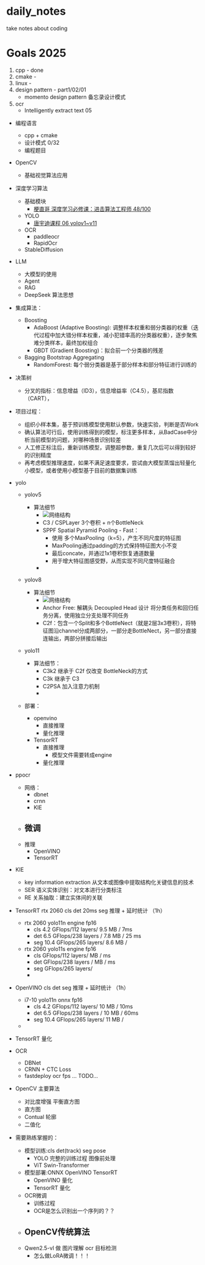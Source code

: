 # daily_notes
take notes about coding

# Goals 2025
1. cpp  - done
2. cmake  - 
3. linux  - 
4. design pattern  - part1/02/01
    - momento design pattern  备忘录设计模式
5. ocr
    - Intelligently extract text 05

- 编程语言
  - cpp + cmake
  - 设计模式  0/32
  - 编程题目
- OpenCV
  - 基础视觉算法应用
- 深度学习算法
  - 基础模块
    - [梗直哥 深度学习必修课：进击算法工程师 48/100](https://pan.baidu.com/disk/main?from=homeFlow#/index?category=all&path=%2F%E6%A2%97%E7%9B%B4%E5%93%A5%E2%80%93%E6%B7%B1%E5%BA%A6%E5%AD%A6%E4%B9%A0%E5%BF%85%E4%BF%AE%E8%AF%BE%EF%BC%9A%E8%BF%9B%E5%87%BB%E7%AE%97%E6%B3%95%E5%B7%A5%E7%A8%8B%E5%B8%88)
  - YOLO  
    - [唐宇迪课程 06 yolov1~v11](https://www.bilibili.com/video/BV1JFroYvEF4?spm_id_from=333.788.player.switch&vd_source=780f0c38dd8ea3940e5658b8ec24ea38&p=8)
  - OCR
    - paddleocr
    - RapidOcr
  - StableDiffusion
- LLM
  - 大模型的使用
  - Agent
  - RAG
  - DeepSeek 算法思想


- 集成算法：
  - Boosting
    - AdaBoost (Adaptive Boosting): 调整样本权重和弱分类器的权重（迭代过程中加大错分样本权重，减小犯错率高的分类器权重），逐步聚焦难分类样本，最终加权组合
    - GBDT (Gradient Boosting)：拟合前一个分类器的残差
  - Bagging  Bootstrap Aggregating
    - RandomForest: 每个弱分类器是基于部分样本和部分特征进行训练的
- 决策树
  - 分叉的指标：信息增益（ID3），信息增益率（C4.5），基尼指数（CART），

- 项目过程：
  - 组织小样本集，基于预训练模型使用默认参数，快速实验，判断是否Work
  - 确认算法可行后，使用训练得到的模型，标注更多样本，从BadCase中分析当前模型的问题，对哪种场景识别较差
  - 人工修正标注后，重新训练模型，调整超参数，重复几次后可以得到较好的识别精度
  - 再考虑模型推理速度，如果不满足速度要求，尝试由大模型蒸馏出轻量化小模型，或者使用小模型基于目前的数据集训练


- yolo
  - yolov5
    - 算法细节
      - ![网络结构](./image_resources/yolov5_arch.png)
      - C3 / CSPLayer  3个卷积 + n个BottleNeck
      - SPPF Spatial Pyramid Pooling - Fast：
        - 使用 多个MaxPooling（k=5），产生不同尺度的特征图
        - MaxPooling通过padding的方式保持特征图大小不变
        - 最后concate，并通过1x1卷积恢复通道数量
        - 用于增大特征图感受野，从而实现不同尺度特征融合
      - 
  - yolov8
    - 算法细节
      - ![网络结构](./image_resources/yolov8_arch.png)
      - Anchor Free: 解耦头 Decoupled Head 设计 将分类任务和回归任务分离，使用独立分支处理不同任务
      - C2f：包含一个Split和多个BottleNect（就是2层3x3卷积），将特征图沿channel分成两部分，一部分走BottleNect，另一部分直接连输出，两部分拼接后输出

  
  - yolo11
    - 算法细节：
      - C3k2 继承于 C2f 仅改变 BottleNeck的方式
      - C3k  继承于 C3  
      - C2PSA  加入注意力机制
      - 
  - 部署：
    - openvino
      - 直接推理
      - 量化推理
    - TensorRT
      - 直接推理
        - 模型文件需要转成engine
      - 量化推理

- ppocr
  - 网络：
    - dbnet
    - crnn
    - KIE
  - 微调
    - 
  - 推理
    - OpenVINO
    - TensorRT


- KIE
  - key information extraction 从文本或图像中提取结构化关键信息的技术
  - SER 语义实体识别：对文本进行分类标注 
  - RE  关系抽取：建立实体间的关联

- TensorRT  rtx 2060 cls   det 20ms  seg  推理 + 延时统计 （1h）
  - rtx 2060 yolo11n engine fp16
    - cls  4.2 GFlops/112 layers/ 9.5 MB / 7ms
    - det  6.5 GFlops/238 layers / 7.8 MB / 25 ms
    - seg  10.4 GFlops/265 layers/ 8.6 MB / 
  - rtx 2060 yolo11s engine fp16
    - cls   GFlops/112 layers/  MB / ms
    - det   GFlops/238 layers / MB / ms
    - seg   GFlops/265 layers/ 
    - 
- OpenVINO  cls  det  seg  推理 + 延时统计 （1h）
  - i7-10 yolo11n onnx fp16
    - cls  4.2 GFlops/112 layers/ 10 MB / 10ms
    - det  6.5 GFlops/238 layers / 10 MB / 60ms
    - seg  10.4 GFlops/265 layers/ 11 MB / 
  - 
- TensorRT 量化
- OCR
  - DBNet
  - CRNN + CTC Loss
  - fastdeploy ocr fps ... TODO...
- OpenCV 主要算法
  - 对比度增强  平衡直方图
  - 直方图
  - Contual 轮廓
  - 二值化

- 需要熟练掌握的：
  - 模型训练:cls  det(track)  seg  pose  
    - YOLO 完整的训练过程  图像前处理
    - ViT  Swin-Transformer
  - 模型部署:ONNX OpenVINO TensorRT
    - OpenVINO 量化
    - TensorRT 量化
  - OCR微调
    - 训练过程
    - OCR是怎么识别出一个序列的？？
  - OpenCV传统算法
    - 
  - Qwen2.5-vl  做 图片理解 ocr  目标检测  
    - 怎么做LoRA微调！！！

